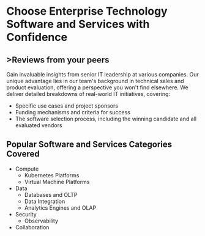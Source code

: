 <h1>Choose Enterprise Technology Software and Services with Confidence</h1>

<h2>>Reviews from your peers</h2>

Gain invaluable insights from senior IT leadership at various companies. Our unique advantage lies in our team's background in technical sales and product evaluation, offering a perspective you won't find elsewhere. We deliver detailed breakdowns of real-world IT initiatives, covering:

* Specific use cases and project sponsors
* Funding mechanisms and criteria for success
* The software selection process, including the winning candidate and all evaluated vendors

<h2>Popular Software and Services Categories Covered</h2>

* Compute
  * Kubernetes Platforms
  * Virtual Machine Platforms
* Data
  * Databases and OLTP
  * Data Integration
  * Analytics Engines and OLAP
* Security
  * Observability   
* Collaboration
